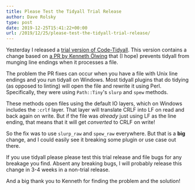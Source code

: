 ```yaml
---
title: Please Test the Tidyall Trial Release
author: Dave Rolsky
type: post
date: 2019-12-25T15:41:22+00:00
url: /2019/12/25/please-test-the-tidyall-trial-release/
---
```

Yesterday I released a [trial version of Code-Tidyall][1]. This version contains a change based on [a PR by Kenneth Ölwing][2] that (I hope) prevents tidyall from munging line endings when it processes a file.

The problem the PR fixes can occur when you have a file with Unix line endings and you run tidyall on Windows. Most tidyall plugins that do tidying (as opposed to linting) will open the file and rewrite it using Perl. Specifically, they were using `Path::Tiny`'s `slurp` and `spew` methods.

These methods open files using the default IO layers, which on Windows includes the `:crlf` layer. That layer will translate CRLF into LF on read and back again on write. But if the file was _already_ just using LF as the line ending, that means that it will get _converted_ to CRLF on write!

So the fix was to use `slurp_raw` and `spew_raw` everywhere. But that is a **big** change, and I could easily see it breaking some plugin or use case out there.

If you use tidyall please please test this trial release and file bugs for any breakage you find. Absent any breaking bugs, I will probably release this change in 3-4 weeks in a non-trial release.

And a big thank you to Kenneth for finding the problem and the solution!

 [1]: https://metacpan.org/release/DROLSKY/Code-TidyAll-0.76-TRIAL
 [2]: https://github.com/houseabsolute/perl-code-tidyall/pull/97